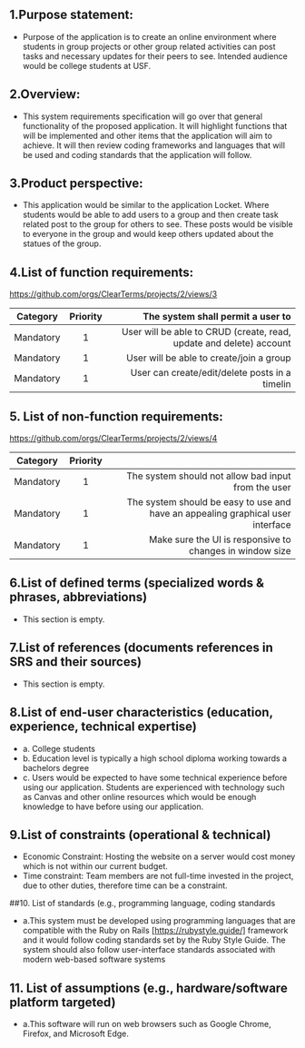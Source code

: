 ## 1.Purpose statement:  
  - Purpose of the application is to create an online environment where students in group projects or other group related activities can post tasks and necessary updates for their peers to see. Intended audience would be college students at USF.


## 2.Overview: 
  - This system requirements specification will go over that general functionality of the proposed application. It will highlight functions that will be implemented and other items that the application will aim to achieve. It will then review coding frameworks and languages that will be used and coding standards that the application will follow.


## 3.Product perspective: 
  - This application would be similar to the application Locket. Where students would be able to add users to a group and then create task related post to the group for others to see. These posts would be visible to everyone in the group and would keep others updated about the statues of the group.

## 4.List of function requirements:
https://github.com/orgs/ClearTerms/projects/2/views/3

| Category      | Priority  |    The system shall permit a user to                                            |
| ------------- |:---------:|--------------------------------------------------------------------------------:|
| Mandatory     | 1         | User will be able to CRUD (create, read, update and delete) account             |
| Mandatory     | 1         | User will be able to create/join a group                                        |
| Mandatory     | 1         |   User can create/edit/delete posts in a timelin                                |





## 5. List of non-function requirements:
https://github.com/orgs/ClearTerms/projects/2/views/4

| Category      | Priority  |                                                                                 |
| ------------- |:---------:|--------------------------------------------------------------------------------:|
| Mandatory     | 1         | The system should not allow bad input from the user                             |
| Mandatory     | 1         | The system should be easy to use and have an appealing graphical user interface |
| Mandatory     | 1         |   Make sure the UI is responsive to changes in window size                      |


## 6.List of defined terms (specialized words & phrases, abbreviations)
  - This section is empty.
## 7.List of references (documents references in SRS and their sources)
  - This section is empty.
## 8.List of end-user characteristics (education, experience, technical expertise)
  - a. College students
  - b. Education level is typically a high school diploma working towards a bachelors degree
  - c. Users would be expected to have some technical experience before using our application. Students are experienced with technology such as Canvas and other online resources which would be enough knowledge to have before using our application.
## 9.List of constraints (operational & technical)
  - Economic Constraint: Hosting the website on a server would cost money which is not within our current budget.
  - Time constraint: Team members are not full-time invested in the project, due to other duties, therefore time can be a constraint.
    
##10. List of standards (e.g., programming language, coding standards
  - a.This system must be developed using programming languages that are compatible with the Ruby on Rails [https://rubystyle.guide/] framework and it would follow coding standards set by the Ruby Style Guide. The system should also follow user-interface standards associated with modern web-based software systems

## 11.   List of assumptions (e.g., hardware/software platform targeted)
  - a.This software will run on web browsers such as Google Chrome, Firefox, and Microsoft Edge.
